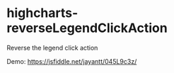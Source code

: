 # highcharts-reverseLegendClickAction
Reverse the legend click action 

Demo: https://jsfiddle.net/jayantt/045L9c3z/
